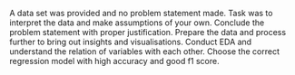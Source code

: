A data set was provided and no problem statement made.
Task was to interpret the data and make assumptions of your own.
Conclude the problem statement with proper justification.
Prepare the data and process further to bring out insights and visualisations.
Conduct EDA and understand the relation of variables with each other.
Choose the correct regression model with high accuracy and good f1 score.
